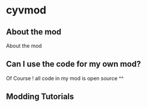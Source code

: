 # cyvmod
## About the mod
About the mod
## Can I use the code for my own mod?
Of Course ! all code in my mod is open source ^^
## Modding Tutorials


